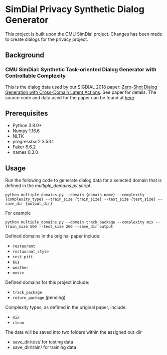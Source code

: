 # SimDial Privacy Synthetic Dialog Generator

This project is built upon the CMU SimDial project. Changes has been made to create dialogs for the privacy project.


## Background

### CMU SimDial: Synthetic Task-oriented Dialog Generator with Controllable Complexity
This is the dialog data used 
by our SIGDIAL 2018 paper: [Zero-Shot Dialog Generation with Cross-Domain Latent Actions](https://arxiv.org/abs/1805.04803). 
See paper for details. The source code and data used for the paper can be found at [here](https://github.com/snakeztc/NeuralDialog-ZSDG).

## Prerequisites

 - Python 3.8.0+
 - Numpy 1.16.6
 - NLTK
 - progressbar2 3.53.1
 - Faker  6.6.2
 - names  0.3.0
 
 
## Usage 
Run the following code to generate dialog data for a selected domain that is defined in the  *multiple_domains.py* script. 
  
    python multiple_domains.py --domain {domain_name} --complexity {complexity_type} --train_size {train_size} --test_size {test_size} --save_dir {output_dir}

For example

    python multiple_domains.py --domain track_package --complexity mix --train_size 500 --test_size 200 --save_dir output

Defined domains in the original paper include:
- `restaurant`  
- `restaurant_style`
- `rest_pitt`
- `bus`
- `weather`
- `movie`

Defined domains for this project include:
- `track_package`
- `return_package` (pending)

Complexity types, as defined in the original paper, include:
- `mix`
- `clean`

The data will be saved into two folders within the assigned out_dir
- save_dir/test/ for testing data 
- save_dir/train/ for training data



